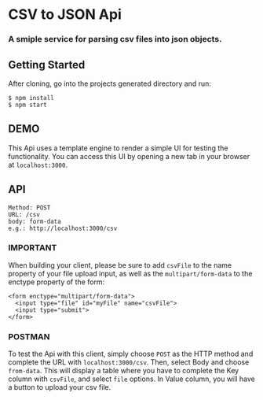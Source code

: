 # CSV to JSON Api
### A smiple service for parsing csv files into json objects.

## Getting Started
After cloning, go into the projects generated directory and run:
```
$ npm install
$ npm start
```


## DEMO
This Api uses a template engine to render a simple UI for testing the functionality. You can access this UI by opening a new tab in your browser at `localhost:3000`.


## API
```
Method: POST
URL: /csv
body: form-data
e.g.: http://localhost:3000/csv
```
### IMPORTANT
When building your client, please be sure to add `csvFile` to the name property of your file upload input, as well as the `multipart/form-data` to the enctype property of the form:
```
<form enctype="multipart/form-data">
  <input type="file" id="myFile" name="csvFile">
  <input type="submit">
</form>
```

### POSTMAN
To test the Api with this client, simply choose `POST` as the HTTP method and complete the URL with `localhost:3000/csv`. Then, select Body and choose `from-data`. This will display a table where you have to complete the Key column with `csvFile`, and select `file` options. In Value column, you will have a button to upload your csv file.




